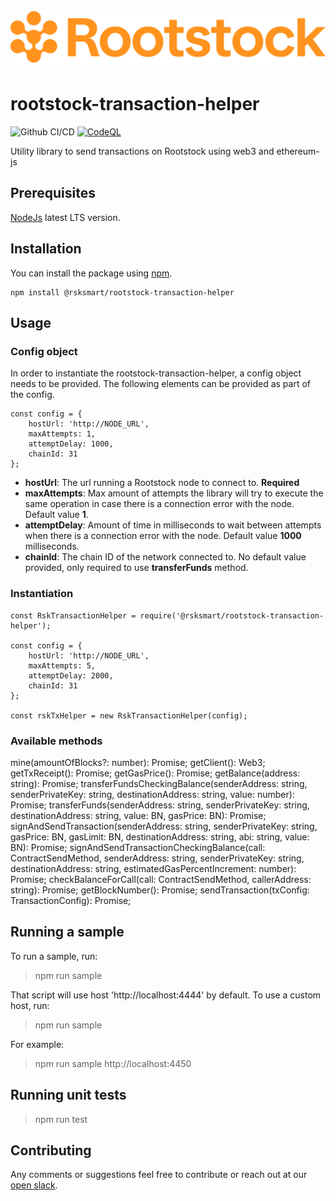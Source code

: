 <img src="./rootstock_logo.png" alt="Rootstock" />

# rootstock-transaction-helper
![Github CI/CD](https://github.com/rsksmart/rootstock-transaction-helper/actions/workflows/workflow.yml/badge.svg)
[![CodeQL](https://github.com/rsksmart/rootstock-transaction-helper/workflows/CodeQL/badge.svg)](https://github.com/rsksmart/rootstock-transaction-helper/actions?query=workflow%3ACodeQL)

Utility library to send transactions on Rootstock using web3 and ethereum-js 

## Prerequisites

[NodeJs](https://nodejs.org/) latest LTS version.

## Installation

You can install the package using [npm](https://www.npmjs.com/package/@rsksmart/rootstock-transaction-helper).

```
npm install @rsksmart/rootstock-transaction-helper
```

## Usage

### Config object

In order to instantiate the rootstock-transaction-helper, a config object needs to be provided. The following elements can be provided as part of the config.

```
const config = {
    hostUrl: 'http://NODE_URL',
    maxAttempts: 1,
    attemptDelay: 1000,
    chainId: 31
};
```

- **hostUrl**: The url running a Rootstock node to connect to. **Required**
- **maxAttempts**: Max amount of attempts the library will try to execute the same operation in case there is a connection error with the node. Default value **1**.
- **attemptDelay**: Amount of time in milliseconds to wait between attempts when there is a connection error with the node. Default value **1000** milliseconds.
- **chainId**: The chain ID of the network connected to. No default value provided, only required to use **transferFunds** method.

### Instantiation

```
const RskTransactionHelper = require('@rsksmart/rootstock-transaction-helper');

const config = {
    hostUrl: 'http://NODE_URL',
    maxAttempts: 5,
    attemptDelay: 2000,
    chainId: 31
};

const rskTxHelper = new RskTransactionHelper(config);
```

### Available methods

mine(amountOfBlocks?: number): Promise<void>;
getClient(): Web3;
getTxReceipt(): Promise<TransactionReceipt>;
getGasPrice(): Promise<BN>;
getBalance(address: string): Promise<BN>;
transferFundsCheckingBalance(senderAddress: string, senderPrivateKey: string, destinationAddress: string, value: number): Promise<string>;
transferFunds(senderAddress: string, senderPrivateKey: string, destinationAddress: string, value: BN, gasPrice: BN): Promise<string>;
signAndSendTransaction(senderAddress: string, senderPrivateKey: string, gasPrice: BN, gasLimit: BN, destinationAddress: string, abi: string, value: BN): Promise<string>;
signAndSendTransactionCheckingBalance(call: ContractSendMethod, senderAddress: string, senderPrivateKey: string, destinationAddress: string, estimatedGasPercentIncrement: number): Promise<string>;
checkBalanceForCall(call: ContractSendMethod, callerAddress: string): Promise<BalanceForCallResponse>;
getBlockNumber(): Promise<number>;
sendTransaction(txConfig: TransactionConfig): Promise<string>;

## Running a sample

To run a sample, run:

> npm run sample

That script will use host 'http://localhost:4444' by default. To use a custom host, run:

> npm run sample <hostUrl>

For example:

> npm run sample http://localhost:4450

## Running unit tests

> npm run test

## Contributing

Any comments or suggestions feel free to contribute or reach out at our [open slack](https://dev.rootstock.io//slack).
